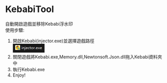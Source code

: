 # KebabiTool
自動開啟遊戲並移除Kebabi浮水印  
使用步驟:  
1. 開啟Kebabi(injector.exe)並選擇遊戲路徑  
![image](https://github.com/HardyHuangLie/KebabiTool/blob/main/Step%201.png)  
2. 關閉遊戲將Kebabi.exe,Memory.dll,Newtonsoft.Json.dll拖入Kebabi資料夾中  
3. 執行Kebabi.exe  
4. Enjoy!
